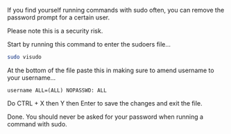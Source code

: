 If you find yourself running commands with sudo often, you can remove the password prompt for a certain user.

Please note this is a security risk.

Start by running this command to enter the sudoers file…

```bash
sudo visudo
```

At the bottom of the file paste this in making sure to amend username to your username…

```
username ALL=(ALL) NOPASSWD: ALL
```

Do CTRL + X then Y then Enter to save the changes and exit the file.

Done. You should never be asked for your password when running a command with sudo.